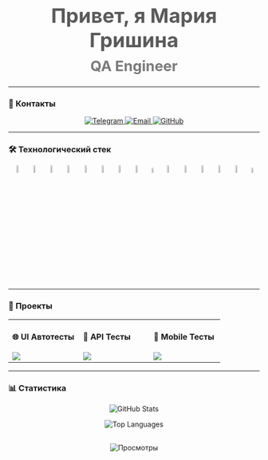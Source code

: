 <div align="center">
  <h1 style="font-size: 2.5rem; color: #5A5A5A; margin-bottom: 10px;">Привет, я Мария Гришина</h1>
  <h2 style="font-size: 1.8rem; color: #7A7A7A; margin-top: 0;">QA Engineer</h2>
</div>


---

### 📍 Контакты
<p align="center">
  <a href="https://t.me/mariyalgri">
    <img src="https://img.shields.io/badge/-Telegram-181818?style=for-the-badge&logo=telegram&logoColor=white" alt="Telegram">
  </a>
  <a href="mailto:panch-maria@yandex.ru">
    <img src="https://img.shields.io/badge/-Email-181818?style=for-the-badge&logo=mail.ru&logoColor=white" alt="Email">
  </a>
  <a href="https://github.com/MariaLGri">
    <img src="https://img.shields.io/badge/-GitHub-181818?style=for-the-badge&logo=github&logoColor=white" alt="GitHub">
  </a>
</p>

---

### 🛠 Технологический стек
<p align="center">
  <img width="6%" title="IntelliJ IDEA" src="https://cdn.jsdelivr.net/gh/devicons/devicon/icons/intellij/intellij-original.svg">
  <img width="6%" title="RestAssured" src="https://avatars.githubusercontent.com/u/19369327?s=200&v=4">
  <img width="6%" title="Java" src="https://cdn.jsdelivr.net/gh/devicons/devicon/icons/java/java-original.svg">
  <img width="6%" title="Selenide" src="https://selenide.org/images/selenide-logo-big.png">
  <img width="6%" title="Selenoid" src="https://aerokube.com/selenoid/images/selenoid-logo-small.png">
  <img width="6%" title="Android Studio" src="https://cdn.jsdelivr.net/gh/devicons/devicon/icons/androidstudio/androidstudio-original.svg">
  <img width="6%" title="Appium inspector" src="https://appium.io/images/appium-logo.png">
  <img width="6%" title="Allure Report" src="https://avatars.githubusercontent.com/u/5879127?s=200&v=4">
  <img width="5%" title="Allure TestOps" src="https://qameta.io/wp-content/themes/qameta/img/allure-testops.svg">
  <img width="6%" title="Gradle" src="https://cdn.jsdelivr.net/gh/devicons/devicon/icons/gradle/gradle-plain.svg">
  <img width="6%" title="Appium" src="https://appium.io/images/appium-logo.png">
  <img width="6%" title="JUnit5" src="https://junit.org/junit5/assets/img/junit5-logo.png">
  <img width="6%" title="GitHub" src="https://cdn.jsdelivr.net/gh/devicons/devicon/icons/github/github-original.svg">
  <img width="6%" title="Jenkins" src="https://cdn.jsdelivr.net/gh/devicons/devicon/icons/jenkins/jenkins-original.svg">
  <img width="5%" title="Jira" src="https://cdn.jsdelivr.net/gh/devicons/devicon/icons/jira/jira-original.svg">
</p>

---


### 🎯 Проекты

<table>
  <tr>
    <td width="33%">
      <h4>🌐 UI Автотесты</h4>
      <a href="https://github.com/MariaLGri/UI_final_project">
        <img src="https://github-readme-stats.vercel.app/api/pin/?username=MariaLGri&repo=UI_final_project&theme=dark" />
      </a>
    </td>
    <td width="33%">
      <h4>🔌 API Тесты</h4>
      <a href="https://github.com/MariaLGri/Api_final_project">
        <img src="https://github-readme-stats.vercel.app/api/pin/?username=MariaLGri&repo=Api_final_project&theme=dark" />
      </a>
    </td>
    <td width="33%">
      <h4>📱 Mobile Тесты</h4>
      <a href="https://github.com/MariaLGri/mobile_automation_final_project">
        <img src="https://github-readme-stats.vercel.app/api/pin/?username=MariaLGri&repo=mobile_automation_final_project&theme=dark" />
      </a>
    </td>
  </tr>
</table>

---

### 📊 Статистика
<div align="center">
  
![GitHub Stats](https://github-readme-stats.vercel.app/api?username=MariaLGri&show_icons=true&bg_color=00000000&title_color=7a7a7a&text_color=9a9a9a&icon_color=5a5a5a&hide_border=true)

![Top Languages](https://github-readme-stats.vercel.app/api/top-langs/?username=MariaLGri&layout=compact&bg_color=00000000&title_color=7a7a7a&text_color=9a9a9a&hide_border=true)

</div>

<div align="center" style="margin-top: 30px;">
  <img src="https://komarev.com/ghpvc/?username=MariaLGri&color=7a7a7a&style=flat-square" alt="Просмотры" />
</div>
